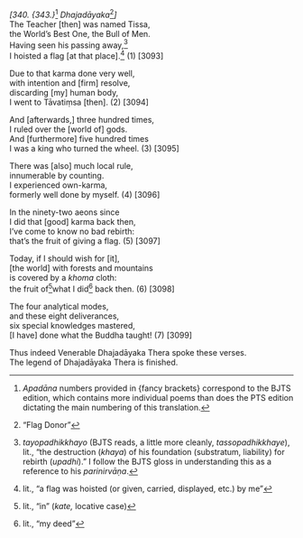 *\[340. {343.}*[^1] *Dhajadāyaka*[^2]*\]*  
The Teacher \[then\] was named Tissa,  
the World’s Best One, the Bull of Men.  
Having seen his passing away,[^3]  
I hoisted a flag \[at that place\].[^4] (1) \[3093\]

Due to that karma done very well,  
with intention and \[firm\] resolve,  
discarding \[my\] human body,  
I went to Tāvatiṃsa \[then\]. (2) \[3094\]

And \[afterwards,\] three hundred times,  
I ruled over the \[world of\] gods.  
And \[furthermore\] five hundred times  
I was a king who turned the wheel. (3) \[3095\]

There was \[also\] much local rule,  
innumerable by counting.  
I experienced own-karma,  
formerly well done by myself. (4) \[3096\]

In the ninety-two aeons since  
I did that \[good\] karma back then,  
I’ve come to know no bad rebirth:  
that’s the fruit of giving a flag. (5) \[3097\]

Today, if I should wish for \[it\],  
\[the world\] with forests and mountains  
is covered by a *khoma* cloth:  
the fruit of[^5]what I did[^6] back then. (6) \[3098\]

The four analytical modes,  
and these eight deliverances,  
six special knowledges mastered,  
\[I have\] done what the Buddha taught! (7) \[3099\]

Thus indeed Venerable Dhajadāyaka Thera spoke these verses.  
The legend of Dhajadāyaka Thera is finished.

[^1]: *Apadāna* numbers provided in {fancy brackets} correspond to the
    BJTS edition, which contains more individual poems than does the PTS
    edition dictating the main numbering of this translation.

[^2]: “Flag Donor”

[^3]: *tayopadhikkhayo* (BJTS reads, a little more cleanly,
    *tassopadhikkhaye*), lit., “the destruction (*khaya*) of his
    foundation (substratum, liability) for rebirth (*upadhi*).” I follow
    the BJTS gloss in understanding this as a reference to his
    *parinirvāṇa*.

[^4]: lit., “a flag was hoisted (or given, carried, displayed, etc.) by
    me”

[^5]: lit., “in” (*kate,* locative case)

[^6]: lit., “my deed”
